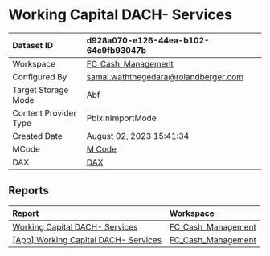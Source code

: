 



# Working Capital DACH- Services

|Dataset ID|d928a070-e126-44ea-b102-64c9fb93047b|
| :--- | :--- |
|Workspace|[FC_Cash_Management](../Workspaces/FC_Cash_Management.md)|
|Configured By|samal.waththegedara@rolandberger.com|
|Target Storage Mode|Abf|
|Content Provider Type|PbixInImportMode|
|Created Date|August 02, 2023 15:41:34|
|MCode|[M Code](./Working-Capital-DACH--Services/mcode.md)|
|DAX|[DAX](./Working-Capital-DACH--Services/dax.md)|

## Reports

|Report|Workspace|
| :--- | :--- |
|[Working Capital DACH- Services](../Reports/Working-Capital-DACH--Services.md)|[FC_Cash_Management](../Workspaces/FC_Cash_Management.md)|
|[[App] Working Capital DACH- Services](../Reports/[App]-Working-Capital-DACH--Services.md)|[FC_Cash_Management](../Workspaces/FC_Cash_Management.md)|
